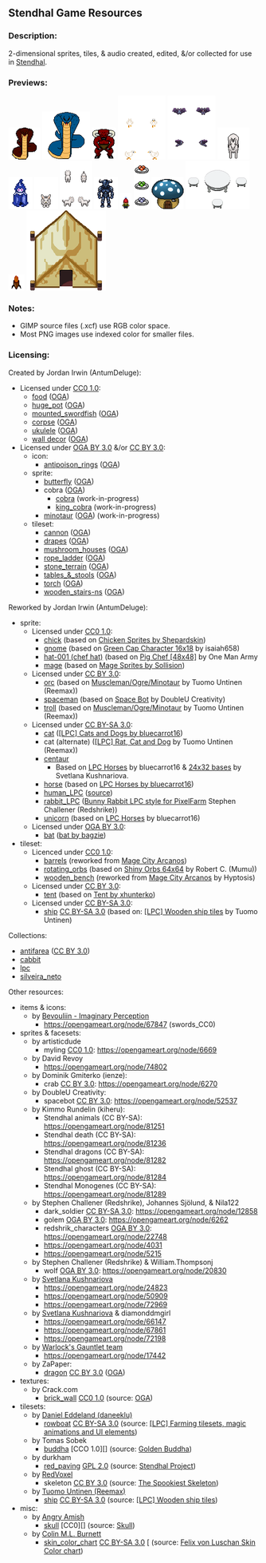 ## Stendhal Game Resources


### **Description:**

2-dimensional sprites, tiles, & audio created, edited, &/or collected for use in [Stendhal](https://stendhalgame.org/).


### **Previews:**

![cobra](https://raw.githubusercontent.com/AntumDeluge/game-resources/master/sprite/animal/cobra/preview.gif)
![king_cobra](https://raw.githubusercontent.com/AntumDeluge/game-resources/master/sprite/animal/king_cobra/preview.gif)
![minotaur](https://raw.githubusercontent.com/AntumDeluge/game-resources/master/sprite/creature/minotaur/preview.gif)
![chick](https://raw.githubusercontent.com/AntumDeluge/game-resources/master/sprite/animal/chick/preview.gif)
![bat](https://raw.githubusercontent.com/AntumDeluge/game-resources/master/sprite/animal/bat/preview.gif)
![horse_white](https://raw.githubusercontent.com/AntumDeluge/game-resources/master/sprite/animal/horse/preview.gif)
![mage](https://raw.githubusercontent.com/AntumDeluge/game-resources/master/sprite/character/mage/preview.gif)
![rabbit](https://raw.githubusercontent.com/AntumDeluge/game-resources/master/sprite/animal/rabbit_LPC/preview.gif)
![cat](https://raw.githubusercontent.com/AntumDeluge/game-resources/master/sprite/animal/cat/preview.gif)
![dark_soldier](https://raw.githubusercontent.com/AntumDeluge/game-resources/master/sprite/character/dark_soldier/preview.gif)
![gnome](https://raw.githubusercontent.com/AntumDeluge/game-resources/master/sprite/creature/gnome/preview.gif)
![antipoison_rings](https://raw.githubusercontent.com/AntumDeluge/game-resources/master/icon/antipoison_rings/preview.png)
![mushroom_houses](https://raw.githubusercontent.com/AntumDeluge/game-resources/master/tileset/mushroom_houses/preview.png)
![tables_&_stools](https://raw.githubusercontent.com/AntumDeluge/game-resources/master/tileset/tables_&_stools/preview-1.png)
![torch](https://raw.githubusercontent.com/AntumDeluge/game-resources/master/tileset/torch/preview.gif)
![tent](https://raw.githubusercontent.com/AntumDeluge/game-resources/master/tileset/tent/preview.png)


### **Notes:**

- GIMP source files (.xcf) use RGB color space.
- Most PNG images use indexed color for smaller files.


### **Licensing:**

Created by Jordan Irwin (AntumDeluge):
- Licensed under [CC0 1.0][]:
  - [food](tileset/food) ([OGA](https://opengameart.org/node/20711))
  - [huge_pot](tileset/huge_pot) ([OGA](https://opengameart.org/node/79171))
  - [mounted_swordfish](tileset/building/decor) ([OGA](https://opengameart.org/node/79120))
  - [corpse](tileset/corpse) ([OGA](https://opengameart.org/node/79121))
  - [ukulele](tileset/instrument) ([OGA](https://opengameart.org/node/79149))
  - [wall decor](tileset/building/decor) ([OGA](https://opengameart.org/node/79120))
- Licensed under [OGA BY 3.0][] &/or [CC BY 3.0][]:
  - icon:
    - [antipoison_rings](icon/antipoison_rings) ([OGA](https://opengameart.org/node/20712))
  - sprite:
    - [butterfly](sprite/animal/butterfly) ([OGA](https://opengameart.org/node/79095))
    - cobra ([OGA](https://opengameart.org/node/20678))
      - [cobra](sprite/animal/cobra) (work-in-progress)
      - [king_cobra](sprite/animal/king_cobra) (work-in-progress)
    - [minotaur](sprite/creature/minotaur) ([OGA](https://opengameart.org/node/76913)) (work-in-progress)
  - tileset:
    - [cannon](tileset/cannon) ([OGA](https://opengameart.org/node/79098))
    - [drapes](tileset/drapes) ([OGA](https://opengameart.org/node/79123))
    - [mushroom_houses](tileset/mushroom_houses) ([OGA](https://opengameart.org/node/20713))
    - [rope_ladder](tileset/rope_ladder) ([OGA](https://opengameart.org/node/79116))
    - [stone_terrain](tileset/terrain/stone) ([OGA](https://opengameart.org/node/79141))
    - [tables_&_stools](tileset/tables_&_stools) ([OGA](https://opengameart.org/node/20715))
    - [torch](tileset/torch) ([OGA](https://opengameart.org/node/20714))
    - [wooden_stairs-ns](tileset/building/stairs) ([OGA](https://opengameart.org/node/79115))

Reworked by Jordan Irwin (AntumDeluge):
- sprite:
  - Licensed under [CC0 1.0][]:
    - [chick](sprite/animal/chick) (based on [Chicken Sprites by Shepardskin](https://opengameart.org/node/21393))
    - [gnome](sprite/creature/gnome) (based on [Green Cap Character 16x18](https://opengameart.org/node/66252) by isaiah658)
    - [hat-001 (chef hat)](sprite/character/outfit/PNG/24x32/hat-001.png) (based on [Pig Chef [48x48]](https://opengameart.org/node/69527) by One Man Army
    - [mage](sprite/character/mage) (based on [Mage Sprites by Sollision](https://opengameart.org/node/52761))
  - Licensed under [CC BY 3.0][]:
    - [orc](sprite/creature/orc) (based on [Muscleman/Ogre/Minotaur](https://opengameart.org/node/24876) by Tuomo Untinen (Reemax))
    - [spaceman](sprite/character/spaceman) (based on [Space Bot](https://opengameart.org/node/52537) by DoubleU Creativity)
    - [troll](sprite/creature/troll) (based on [Muscleman/Ogre/Minotaur](https://opengameart.org/node/24876) by Tuomo Untinen (Reemax))
  - Licensed under [CC BY-SA 3.0][]:
    - [cat](sprite/animal/cat) ([[LPC] Cats and Dogs by bluecarrot16](https://opengameart.org/node/69399))
    - cat (alternate) ([[LPC] Rat, Cat and Dog](https://opengameart.org/node/39573) by Tuomo Untinen (Reemax))
    - [centaur](sprite/creature/centaur)
      - Based on [LPC Horses](https://opengameart.org/node/69398) by bluecarrot16 & [24x32 bases](https://opengameart.org/node/24944) by Svetlana Kushnariova.
    - [horse](sprite/animal/horse) (based on [LPC Horses by bluecarrot16](https://opengameart.org/node/69398))
    - [human_LPC](sprite/character/human_LPC) ([source](https://opengameart.org/node/32390))
    - [rabbit_LPC](sprite/animal/rabbit_LPC) ([Bunny Rabbit LPC style for PixelFarm](https://opengameart.org/node/14851) Stephen Challener (Redshrike))
    - [unicorn](sprite/creature/unicorn) (based on [LPC Horses](https://opengameart.org/node/69398) by bluecarrot16)
  - Licensed under [OGA BY 3.0][]:
    - [bat](sprite/animal/bat) ([bat by bagzie](https://opengameart.org/node/26447))
- tileset:
  - Licenced under [CC0 1.0][]:
    - [barrels](tileset/barrels) (reworked from [Mage City Arcanos](https://opengameart.org/node/11192))
    - [rotating_orbs](tileset/rotating_orbs) (based on [Shiny Orbs 64x64]() by Robert C. (Mumu))
    - [wooden_bench](tileset/bench) (reworked from [Mage City Arcanos](https://opengameart.org/node/11192) by Hyptosis)
  - Licensed under [CC BY 3.0][]:
    - [tent](tileset/tent) (based on [Tent by xhunterko](https://opengameart.org/node/55237))
  - Licensed under [CC BY-SA 3.0][]:
    - [ship](tileset/ship) [CC BY-SA 3.0][] (based on: [[LPC] Wooden ship tiles](https://opengameart.org/node/38270) by Tuomo Untinen)


Collections:
- [antifarea](collection/antifarea/sources.md) ([CC BY 3.0][])
- [cabbit](collection/cabbit-diamonddmgirl/sources.md)
- [lpc](collection/lpc/sources.md)
- [silveira_neto](collection/silveira_neto/sources.md)

Other resources:
- items & icons:
  - by [Bevouliin - Imaginary Perception](http://bevouliin.com/)
    - https://opengameart.org/node/67847 (swords_CC0)
- sprites & facesets:
  - by artisticdude
    - myling [CC0 1.0][]: https://opengameart.org/node/6669
  - by David Revoy
    - https://opengameart.org/node/74802
  - by Dominik Gmiterko (ienze):
    - crab [CC BY 3.0][]: https://opengameart.org/node/6270
  - by DoubleU Creativity:
    - spacebot [CC BY 3.0][]: https://opengameart.org/node/52537
  - by Kimmo Rundelin (kiheru):
    - Stendhal animals (CC BY-SA): https://opengameart.org/node/81251
    - Stendhal death (CC BY-SA): https://opengameart.org/node/81236
    - Stendhal dragons (CC BY-SA): https://opengameart.org/node/81282
    - Stendhal ghost (CC BY-SA): https://opengameart.org/node/81284
    - Stendhal Monogenes (CC BY-SA): https://opengameart.org/node/81289
  - by Stephen Challener (Redshrike), Johannes Sjölund, & Nila122
    - dark_soldier [CC BY-SA 3.0][]: https://opengameart.org/node/12858
    - golem [OGA BY 3.0][]: https://opengameart.org/node/6262
    - redshrik_characters [OGA BY 3.0][]: https://opengameart.org/node/22748
    - https://opengameart.org/node/4031
    - https://opengameart.org/node/5215
  - by Stephen Challener (Redshrike) & William.Thompsonj
    - wolf [OGA BY 3.0][]: https://opengameart.org/node/20830
  - by [Svetlana Kushnariova][]
    - https://opengameart.org/node/24823
    - https://opengameart.org/node/50909
    - https://opengameart.org/node/72969
  - by [Svetlana Kushnariova][] & diamonddmgirl
    - https://opengameart.org/node/66147
    - https://opengameart.org/node/67861
    - https://opengameart.org/node/72198
  - by [Warlock's Gauntlet team](https://musztardasarepska.pl/wgdown/)
    - https://opengameart.org/node/17442
  - by ZaPaper:
    - [dragon](sprite/creature/dragon) [CC BY 3.0][] ([OGA](https://opengameart.org/node/79018))
- textures:
  - by Crack.com
    - [brick_wall](texture/brick_wall) [CC0 1.0][] (source: [OGA](https://opengameart.org/node/2048))
- tilesets:
  - by [Daniel Eddeland (daneeklu)](https://opengameart.org/user/2667)
    - [rowboat](tileset/rowboat) [CC BY-SA 3.0][] (source: [[LPC] Farming tilesets, magic animations and UI 
elements](https://opengameart.org/node/11117))
  - by Tomas Sobek
    - [buddha](tileset/statue/buddha) [CCO 1.0][] (source: [Golden Buddha](https://openclipart.org/detail/79567))
  - by durkham
    - [red_paving](tileset/terrain/red_paving) [GPL 2.0][] (source: [Stendhal Project](https://github.com/arianne/stendhal/blob/1de18c7/tiled/tileset/ground/red_paving.png))
  - by [RedVoxel](https://opengameart.org/user/48490)
    - skeleton [CC BY 3.0][] (source: [The Spookiest Skeleton](https://opengameart.org/node/77815))
  - by [Tuomo Untinen (Reemax)](https://opengameart.org/user/5257)
    - [ship](tileset/ship) [CC BY-SA 3.0][] (source: [[LPC] Wooden ship tiles](https://opengameart.org/node/38270))
- misc:
  - by [Angry Amish]()
    - [skull](misc/skull/skull.png) [CC0][] (source: [Skull](https://opengameart.org/node/79522))
  - by [Colin M.L. Burnett](https://en.wikipedia.org/wiki/User:Cburnett)
    - [skin_color_chart](misc/skin_color_chart) [CC BY-SA 3.0][] [ (source: [Felix von Luschan Skin Color chart](https://commons.wikimedia.org/wiki/File:Felix_von_Luschan_Skin_Color_chart.svg))


[CC0 1.0]: docs/licenses/CC0-1.0.txt
[CC BY 3.0]: LICENSE.txt
[CC BY-SA 3.0]: docs/licenses/CC-BY-SA-3.0.txt
[GPL 2.0]: docs/licenses/GPL-2.0.txt
[OGA BY 3.0]: docs/licenses/OGA-BY-3.0.txt

[Svetlana Kushnariova]: mailto:lana-chan@yandex.ru
